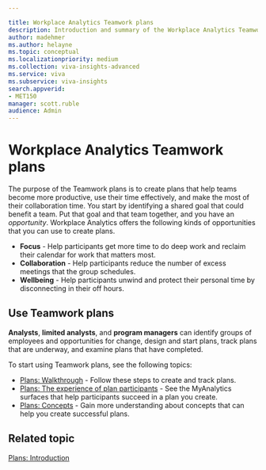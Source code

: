 ```yaml
---

title: Workplace Analytics Teamwork plans 
description: Introduction and summary of the Workplace Analytics Teamwork plans
author: madehmer
ms.author: helayne
ms.topic: conceptual
ms.localizationpriority: medium 
ms.collection: viva-insights-advanced 
ms.service: viva 
ms.subservice: viva-insights 
search.appverid: 
- MET150 
manager: scott.ruble
audience: Admin
---
```


# Workplace Analytics Teamwork plans

The purpose of the Teamwork plans is to create plans that help teams become more productive, use their time effectively, and make the most of their collaboration time. You start by identifying a shared goal that could benefit a team. Put that goal and that team together, and you have an _opportunity_. Workplace Analytics offers the following kinds of opportunities that you can use to create plans.

* **Focus** - Help participants get more time to do deep work and reclaim their calendar for work that matters most.
* **Collaboration** - Help participants reduce the number of excess meetings that the group schedules.
* **Wellbeing** - Help participants unwind and protect their personal time by disconnecting in their off hours.

## Use Teamwork plans

**Analysts**, **limited analysts**, and **program managers** can identify groups of employees and opportunities for change, design and start plans, track plans that are underway, and examine plans that have completed.

To start using Teamwork plans, see the following topics:

* [Plans: Walkthrough](solutionsv2-task.md) - Follow these steps to create and track plans.
* [Plans: The experience of plan participants](solutionsv2-participants.md) - See the MyAnalytics surfaces that help participants succeed in a plan you create.
* [Plans: Concepts](solutionsv2-conceptual.md) - Gain more understanding about concepts that can help you create successful plans.

## Related topic

[Plans: Introduction](solutionsv2-intro.md)
